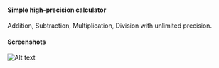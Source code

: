 #### Simple high-precision calculator

Addition, Subtraction, Multiplication, Division with unlimited precision.





#### Screenshots

![Alt text](http://hyacinth.byus.net/moniwiki/wiki.php/img_up?action=download&value=high-1.png "Optional title")
